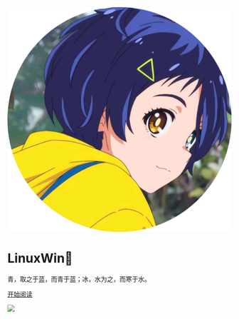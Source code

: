 ![](img/tx.png)

# LinuxWin🍉
青，取之于蓝，而青于蓝；冰，水为之，而寒于水。

[开始阅读](/README.md)

<!-- 背景图片 -->

![](img/wtg-blog.png)
